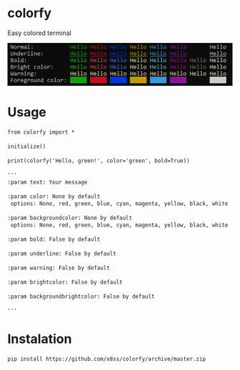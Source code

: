 # colorfy
Easy colored terminal

![alt text](https://github.com/x8ss/colorfy/blob/master/img.png)

# Usage
```
from colorfy import *

initialize()

print(colorfy('Hello, green!', color='green', bold=True))

'''
:param text: Your message

:param color: None by default
 options: None, red, green, blue, cyan, magenta, yellow, black, white

:param backgroundcolor: None by default
 options: None, red, green, blue, cyan, magenta, yellow, black, white

:param bold: False by default

:param underline: False by default

:param warning: False by default

:param brightcolor: False by default

:param backgroundbrightcolor: False by default

'''
```
# Instalation
```
pip install https://github.com/x8ss/colorfy/archive/master.zip
```
